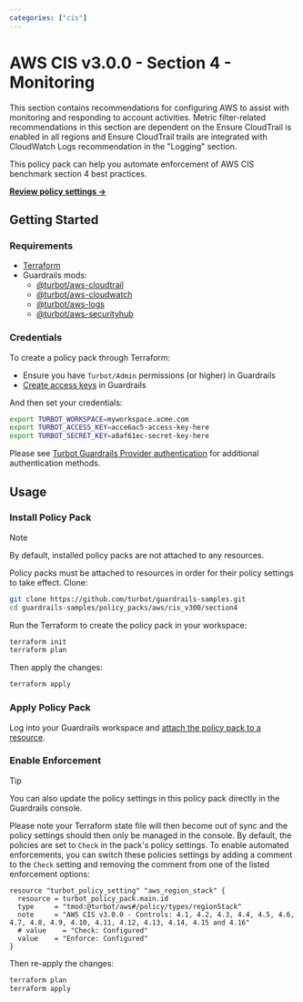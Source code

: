 ```yaml
---
categories: ["cis"]
---
```


# AWS CIS v3.0.0 - Section 4 - Monitoring

This section contains recommendations for configuring AWS to assist with monitoring and responding to account activities.
Metric filter-related recommendations in this section are dependent on the Ensure CloudTrail is enabled in all regions and Ensure CloudTrail trails are integrated with CloudWatch Logs recommendation in the "Logging" section.

This policy pack can help you automate enforcement of AWS CIS benchmark section 4 best practices.

**[Review policy settings →](https://hub-guardrails-turbot-com-git-development-turbot.vercel.app/policy-packs/aws/cis_v300/section4/settings)**

## Getting Started

### Requirements

- [Terraform](https://developer.hashicorp.com/terraform/tutorials/aws-get-started/install-cli)
- Guardrails mods:
  - [@turbot/aws-cloudtrail](https://hub-guardrails-turbot-com-git-development-turbot.vercel.app/aws/mods/aws-cloudtrail)
  - [@turbot/aws-cloudwatch](https://hub-guardrails-turbot-com-git-development-turbot.vercel.app/aws/mods/aws-cloudwatch)
  - [@turbot/aws-logs](https://hub-guardrails-turbot-com-git-development-turbot.vercel.app/aws/mods/aws-logs)
  - [@turbot/aws-securityhub](https://hub-guardrails-turbot-com-git-development-turbot.vercel.app/aws/mods/aws-securityhub)

### Credentials

To create a policy pack through Terraform:

- Ensure you have `Turbot/Admin` permissions (or higher) in Guardrails
- [Create access keys](https://turbot.com/guardrails/docs/guides/iam/access-keys#generate-a-new-guardrails-api-access-key) in Guardrails

And then set your credentials:

```sh
export TURBOT_WORKSPACE=myworkspace.acme.com
export TURBOT_ACCESS_KEY=acce6ac5-access-key-here
export TURBOT_SECRET_KEY=a8af61ec-secret-key-here
```

Please see [Turbot Guardrails Provider authentication](https://registry.terraform.io/providers/turbot/turbot/latest/docs#authentication) for additional authentication methods.

## Usage

### Install Policy Pack

> [!NOTE]
> By default, installed policy packs are not attached to any resources.
>
> Policy packs must be attached to resources in order for their policy settings to take effect.
> Clone:

```sh
git clone https://github.com/turbot/guardrails-samples.git
cd guardrails-samples/policy_packs/aws/cis_v300/section4
```

Run the Terraform to create the policy pack in your workspace:

```sh
terraform init
terraform plan
```

Then apply the changes:

```sh
terraform apply
```

### Apply Policy Pack

Log into your Guardrails workspace and [attach the policy pack to a resource](https://turbot.com/guardrails/docs/guides/working-with-folders/smart#attach-a-smart-folder-to-a-resource).

### Enable Enforcement

> [!TIP]
> You can also update the policy settings in this policy pack directly in the Guardrails console.
>
> Please note your Terraform state file will then become out of sync and the policy settings should then only be managed in the console.
> By default, the policies are set to `Check` in the pack's policy settings. To enable automated enforcements, you can switch these policies settings by adding a comment to the `Check` setting and removing the comment from one of the listed enforcement options:

```hcl
resource "turbot_policy_setting" "aws_region_stack" {
  resource = turbot_policy_pack.main.id
  type     = "tmod:@turbot/aws#/policy/types/regionStack"
  note     = "AWS CIS v3.0.0 - Controls: 4.1, 4.2, 4.3, 4.4, 4.5, 4.6, 4.7, 4.8, 4.9, 4.10, 4.11, 4.12, 4.13, 4.14, 4.15 and 4.16"
  # value    = "Check: Configured"
  value    = "Enforce: Configured"
}
```

Then re-apply the changes:

```sh
terraform plan
terraform apply
```
